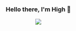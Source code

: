 <h3 align="center">Hello there, I'm High 👋</h3>

<div align="center">
  <a href="https://discord.com/users/860358783141806081" title="Discord Account"><img src="https://lanyard-profile-readme.vercel.app/api/860358783141806081"></a>
</div>
